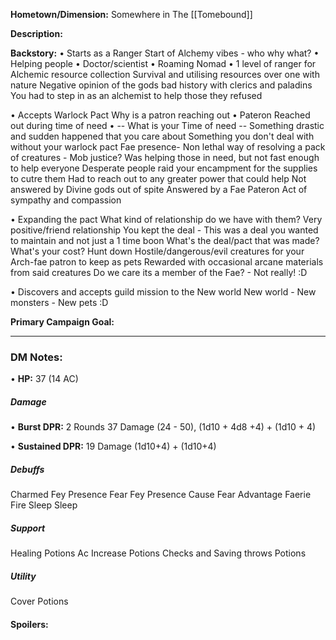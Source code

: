**Hometown/Dimension:**    Somewhere in The [[Tomebound]]

**Description:** 

**Backstory:**
• Starts as a Ranger
	Start of Alchemy vibes - who why what?
		• Helping people
		• Doctor/scientist
		• Roaming Nomad
		• 1 level of ranger for Alchemic resource collection
			Survival and utilising resources over one with nature
	Negative opinion of the gods
		bad history with clerics and paladins
		You had to step in as an alchemist to help those they refused

• Accepts Warlock Pact
	Why is a patron reaching out 
		• Pateron Reached out during time of need
		• -- What is your Time of need --
			Something drastic and sudden happened that you care about
			Something you don't deal with without your warlock pact
				Fae presence- Non lethal way of resolving a pack of creatures - Mob justice?
				Was helping those in need, but not fast enough to help everyone 
				Desperate people raid your encampment for the supplies to cutre them
				Had to reach out to any greater power that could help
				Not answered by Divine gods out of spite 
					Answered by a Fae Pateron
					Act of sympathy and compassion

• Expanding the pact
	What kind of relationship do we have with them?
		Very positive/friend relationship
		You kept the deal - This was a deal you wanted to maintain and not just a 1 time boon
	What's the deal/pact that was made?
		What's your cost?
			Hunt down Hostile/dangerous/evil creatures for your Arch-fae patron to keep as pets
			Rewarded with occasional arcane materials from said creatures
	Do we care its a member of the Fae? - Not really! :D

• Discovers and accepts guild mission to the New world
	New world - New monsters - New pets :D


**Primary Campaign Goal:** 

---
### DM Notes:
• **HP:** 37  (14 AC)
##### Damage
• **Burst DPR:** 2 Rounds
 37 Damage (24 - 50), (1d10 + 4d8 +4) + (1d10 + 4)
 
• **Sustained DPR:** 
19 Damage (1d10+4) + (1d10+4)
##### Debuffs
Charmed
	Fey Presence
Fear
	Fey Presence
	Cause Fear
Advantage
	Faerie Fire
Sleep
	Sleep
##### Support
Healing
	Potions
Ac Increase
	Potions
Checks and Saving throws
	Potions
##### Utility
Cover
	Potions

#### Spoilers: